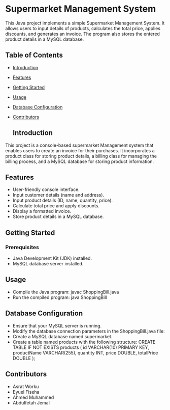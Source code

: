 # Supermarket Management System 
This Java project implements a simple Supermarket Management System. It allows users to input details of products, calculates the total price, applies discounts, and generates an invoice. The program also stores the entered product details in a MySQL database.

## Table of Contents

- [Introduction](#introduction)
- [Features](#features)
- [Getting Started](#getting-started)
- [Usage](#usage)
- [Database Configuration](#database-configuration)
- [Contributors](#contributors)

  ## Introduction

This project is a console-based supermarket Management system that enables users to create an invoice for their purchases. It incorporates a product class for storing product details, a billing class for managing the billing process, and a MySQL database for storing product information.

## Features

- User-friendly console interface.
- Input customer details (name and address).
- Input product details (ID, name, quantity, price).
- Calculate total price and apply discounts.
- Display a formatted invoice.
- Store product details in a MySQL database.
 ## Getting Started

### Prerequisites

- Java Development Kit (JDK) installed.
- MySQL database server installed.
## Usage
- Compile the Java program: javac ShoppingBill.java
- Run the compiled program: java ShoppingBill
## Database Configuration
- Ensure that your MySQL server is running.
- Modify the database connection parameters in the ShoppingBill.java file:
- Create a MySQL database named supermarket.
- Create a table named products with the following structure:
  CREATE TABLE IF NOT EXISTS products (
    id VARCHAR(10) PRIMARY KEY,
    productName VARCHAR(255),
    quantity INT,
    price DOUBLE,
    totalPrice DOUBLE
);

## Contributors
- Asrat Worku
- Eyuel Fiseha
- Ahmed Muhammed
- Abdulfetah Jemal
